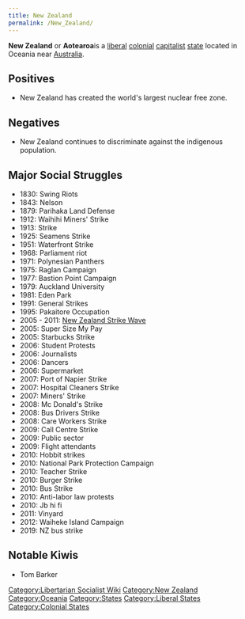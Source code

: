```yaml
---
title: New Zealand
permalink: /New_Zealand/
---
```


**New Zealand** or **Aotearoa**is a [liberal](Liberalism.md "wikilink")
[colonial](Colonialism.md "wikilink") [capitalist](Capitalism.md "wikilink")
[state](List_of_States.md "wikilink") located in Oceania near
[Australia](Australia.md "wikilink").

## Positives

- New Zealand has created the world's largest nuclear free zone.

## Negatives

- New Zealand continues to discriminate against the indigenous
  population.

## Major Social Struggles

- 1830: Swing Riots
- 1843: Nelson
- 1879: Parihaka Land Defense
- 1912: Waihihi Miners' Strike
- 1913: Strike
- 1925: Seamens Strike
- 1951: Waterfront Strike
- 1968: Parliament riot
- 1971: Polynesian Panthers
- 1975: Raglan Campaign
- 1977: Bastion Point Campaign
- 1979: Auckland University
- 1981: Eden Park
- 1991: General Strikes
- 1995: Pakaitore Occupation
- 2005 - 2011: [New Zealand Strike
  Wave](New_Zealand_Strike_Wave_(2005_-_2011).md "wikilink")
- 2005: Super Size My Pay
- 2005: Starbucks Strike
- 2006: Student Protests
- 2006: Journalists
- 2006: Dancers
- 2006: Supermarket
- 2007: Port of Napier Strike
- 2007: Hospital Cleaners Strike
- 2007: Miners' Strike
- 2008: Mc Donald's Strike
- 2008: Bus Drivers Strike
- 2008: Care Workers Strike
- 2009: Call Centre Strike
- 2009: Public sector
- 2009: Flight attendants
- 2010: Hobbit strikes
- 2010: National Park Protection Campaign
- 2010: Teacher Strike
- 2010: Burger Strike
- 2010: Bus Strike
- 2010: Anti-labor law protests
- 2010: Jb hi fi
- 2011: Vinyard
- 2012: Waiheke Island Campaign
- 2019: NZ bus strike

## Notable Kiwis

- Tom Barker

[Category:Libertarian Socialist
Wiki](Category:Libertarian_Socialist_Wiki.md "wikilink") [Category:New
Zealand](Category:New_Zealand.md "wikilink")
[Category:Oceania](Category:Oceania.md "wikilink")
[Category:States](Category:States.md "wikilink") [Category:Liberal
States](Category:Liberal_States.md "wikilink") [Category:Colonial
States](Category:Colonial_States.md "wikilink")